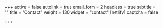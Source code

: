 +++
active = false
autolink = true
email_form = 2
headless = true
subtitle = ""
title = "Contact"
weight = 130
widget = "contact"
[netlify]
captcha = false

+++
